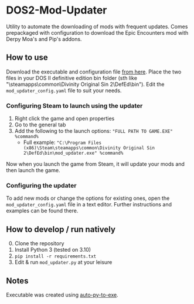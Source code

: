 # DOS2-Mod-Updater
Utility to automate the downloading of mods with frequent updates.
Comes prepackaged with configuration to download the Epic Encounters mod with Derpy Moa's and Pip's addons.

## How to use

Download the executable and configuration file [from here](https://drive.google.com/drive/folders/1P2FopfVwC0DRq3qR2t5mk7kT5B2Yw--J?usp=sharing).
Place the two files in your DOS II definitive edition bin folder (sth like "\steamapps\common\Divinity Original Sin 2\DefEd\bin").
Edit the `mod_updater_config.yaml` file to suit your needs.

### Configuring Steam to launch using the updater

1. Right click the game and open properties
2. Go to the general tab
3. Add the following to the launch options: `"FULL PATH TO GAME.EXE" %command%`
    * Full example: `"C:\Program Files (x86)\Steam\steamapps\common\Divinity Original Sin 2\DefEd\bin\mod_updater.exe" %command%`

Now when you launch the game from Steam, it will update your mods and then launch the game.


### Configuring the updater

To add new mods or change the options for existing ones, open the `mod_updater_config.yaml` file in a text editor.
Further instructions and examples can be found there.

## How to develop / run natively
0. Clone the repository
1. Install Python 3 (tested on 3.10)
2. `pip install -r requirements.txt`
3. Edit & run `mod_updater.py` at your leisure

## Notes

Executable was created using [auto-py-to-exe](https://pypi.org/project/auto-py-to-exe/).
